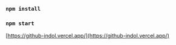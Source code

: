### `npm install`
### `npm start`
[https://github-indol.vercel.app/](https://github-indol.vercel.app/)
